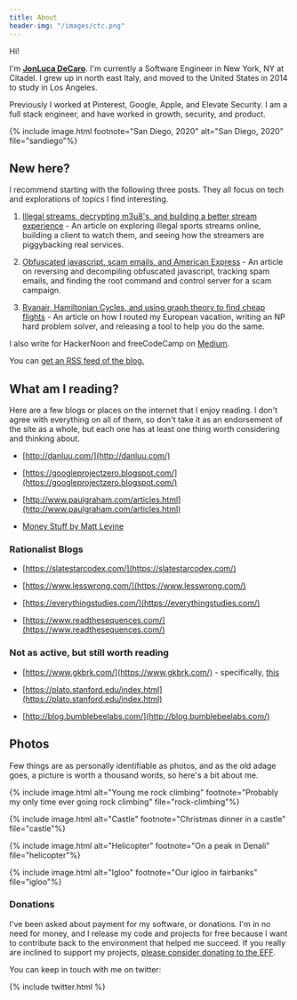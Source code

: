 ```yaml
---
title: About
header-img: "/images/ctc.png"
---
```


Hi! 

I'm <a href="https://twitter.com/jonluca"><b>JonLuca DeCaro</b></a>. I'm currently a Software Engineer in New York, NY at Citadel. I grew up in north east Italy, and moved to the United States in 2014 to study in Los Angeles. 

Previously I worked at Pinterest, Google, Apple, and Elevate Security. I am a full stack engineer, and have worked in growth, security, and product.

{% include image.html footnote="San Diego, 2020" alt="San Diego, 2020" file="sandiego"%}

## New here?

I recommend starting with the following three posts. They all focus on tech and explorations of topics I find interesting.

1. [Illegal streams, decrypting m3u8's, and building a better stream experience](https://blog.jonlu.ca/posts/illegal-streams?ref=about) - An article on exploring illegal sports streams online, building a client to watch them, and seeing how the streamers are piggybacking real services.

2. [Obfuscated javascript, scam emails, and American Express](https://blog.jonlu.ca/posts/deobfuscating-amex-scammer?ref=about) - An article on reversing and decompiling obfuscated javascript, tracking spam emails, and finding the root command and control server for a scam campaign.

3. [Ryanair, Hamiltonian Cycles, and using graph theory to find cheap flights](https://blog.jonlu.ca/posts/ryan-air?ref=about) - An article on how I routed my European vacation, writing an NP hard problem solver, and releasing a tool to help you do the same.

I also write for HackerNoon and freeCodeCamp on [Medium](https://medium.com/@jonluca).

You can <a href="/feed.xml">get an RSS feed of the blog.</a>

## What am I reading?

Here are a few blogs or places on the internet that I enjoy reading. I don't agree with everything on all of them, so don't take it as an endorsement of the site as a whole, but each one has at least one thing worth considering and thinking about. 

* [http://danluu.com/](http://danluu.com/)

* [https://googleprojectzero.blogspot.com/](https://googleprojectzero.blogspot.com/)

* [http://www.paulgraham.com/articles.html](http://www.paulgraham.com/articles.html)

* [Money Stuff by Matt Levine](https://www.bloomberg.com/opinion/authors/ARbTQlRLRjE/matthew-s-levine)

### Rationalist Blogs

* [https://slatestarcodex.com/](https://slatestarcodex.com/)

* [https://www.lesswrong.com/](https://www.lesswrong.com/)

* [https://everythingstudies.com/](https://everythingstudies.com/)

* [https://www.readthesequences.com/](https://www.readthesequences.com/)

### Not as active, but still worth reading

* [https://www.gkbrk.com/](https://www.gkbrk.com/) - specifically, [this](https://www.gkbrk.com/2016/05/hotel-music/)

* [https://plato.stanford.edu/index.html](https://plato.stanford.edu/index.html)

* [http://blog.bumblebeelabs.com/](http://blog.bumblebeelabs.com/)

## Photos

Few things are as personally identifiable as photos, and as the old adage goes, a picture is worth a thousand words, so here's a bit about me. 

{% include image.html alt="Young me rock climbing" footnote="Probably my only time ever going rock climbing" file="rock-climbing"%}

{% include image.html alt="Castle" footnote="Christmas dinner in a castle" file="castle"%}

{% include image.html alt="Helicopter" footnote="On a peak in Denali" file="helicopter"%}

{% include image.html alt="Igloo" footnote="Our igloo in fairbanks" file="igloo"%}

### Donations

I've been asked about payment for my software, or donations. I'm in no need for money, and I release my code and projects for free because I want to contribute back to the environment that helped me succeed. If you really are inclined to support my projects, [please consider donating to the EFF](https://supporters.eff.org/donate/).

You can keep in touch with me on twitter:

{% include twitter.html %}
